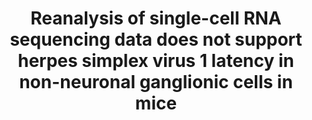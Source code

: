---
title: "Reanalysis of single-cell RNA sequencing data does not support herpes simplex virus 1 latency in non-neuronal ganglionic cells in mice"
authors: "Ouwendijk WJD, Roychoudhury P, Cunningham AL, Jerome KR, Koelle DM, Kinchington PR, Mohr I, Wilson AC, Verjans GMGM, **Depledge DP**"
journal: "Journal of Virology"
pub_date: "2024-03-06" #Date of publication. Change from Biorxiv date to Journal date once accepted
image: "/static/img/pub/2024_ouwendijk.jpg" #Max dimensions 600x400
pmid: "38445887"
#pmcid: ""
biorxiv_version: "2023.07.17.549345v1"
links:
#  - name: "Weitzman lab @ UPenn"
#    url: "https://pathology.med.upenn.edu/department/people/517/matthew-d-weitzman"
#  - name: "Tweet-thread by Alex Price (Weitzman Lab)"
#    url: "https://twitter.com/PricelessSci/status/1572193506608775169"
---
